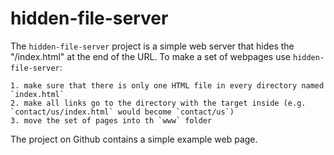 # hidden-file-server

The `hidden-file-server` project is a simple web server that hides the "/index.html" at the end of the URL. To make a set of webpages use `hidden-file-server`:

	1. make sure that there is only one HTML file in every directory named `index.html`
	2. make all links go to the directory with the target inside (e.g. `contact/us/index.html` would become `contact/us`)
	3. move the set of pages into th `www` folder

The project on Github contains a simple example web page.
